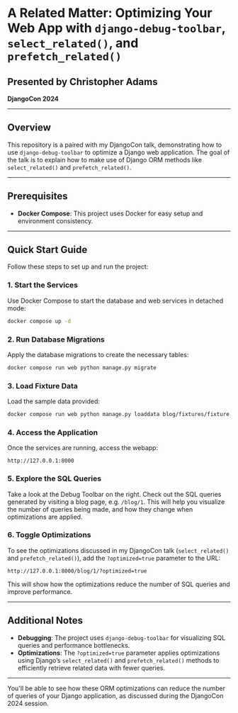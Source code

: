 # A Related Matter: Optimizing Your Web App with `django-debug-toolbar`, `select_related()`, and `prefetch_related()`

## Presented by Christopher Adams
**DjangoCon 2024**

---

## Overview

This repository is a paired with my DjangoCon talk, demonstrating how to use `django-debug-toolbar` to optimize a Django web application. The goal of the talk is to explain how to make use of Django ORM methods like `select_related()` and `prefetch_related()`.

---

## Prerequisites

- **Docker Compose**: This project uses Docker for easy setup and environment consistency.

---

## Quick Start Guide

Follow these steps to set up and run the project:

### 1. Start the Services

Use Docker Compose to start the database and web services in detached mode:

```bash
docker compose up -d
```

### 2. Run Database Migrations

Apply the database migrations to create the necessary tables:

```bash
docker compose run web python manage.py migrate
```

### 3. Load Fixture Data

Load the sample data provided:

```bash
docker compose run web python manage.py loaddata blog/fixtures/fixture.json
```

### 4. Access the Application

Once the services are running, access the webapp:

```
http://127.0.0.1:8000
```

### 5. Explore the SQL Queries

Take a look at the Debug Toolbar on the right. Check out the SQL queries generated by visiting a blog page, e.g. `/blog/1`. This will help you visualize the number of queries being made, and how they change when optimizations are applied.

### 6. Toggle Optimizations

To see the optimizations discussed in my DjangoCon talk (`select_related()` and `prefetch_related()`), add the `?optimized=true` parameter to the URL:

```
http://127.0.0.1:8000/blog/1/?optimized=true
```

This will show how the optimizations reduce the number of SQL queries and improve performance.

---

## Additional Notes

- **Debugging**: The project uses `django-debug-toolbar` for visualizing SQL queries and performance bottlenecks.
- **Optimizations**: The `?optimized=true` parameter applies optimizations using Django’s `select_related()` and `prefetch_related()` methods to efficiently retrieve related data with fewer queries.

---

You'll be able to see how these ORM optimizations can reduce the number of queries of your Django application, as discussed during the DjangoCon 2024 session.
